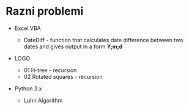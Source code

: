 Razni problemi
================

- Excel VBA
	- DateDiff - function that calculates date difference between two dates and gives output in a form **Y;m;d**

- LOGO
	- 01 H-tree - recursion
	- 02 Rotated squares - recursion
	
- Python 3.x
	- Luhn Algorithm



